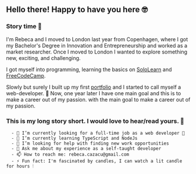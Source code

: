 ## Hello there! Happy to have you here 🤓

### Story time 🍿

  I'm Rebeca and I moved to London last year from Copenhagen, where I got my Bachelor's Degree in Innovation and Entrepreneurship and worked as a market researcher.
  Once I moved to London I wanted to explore something new, exciting, and challenging. 
  
  I got myself into programming, learning the basics on [SoloLearn](https://www.sololearn.com/) and [FreeCodeCamp](https://www.freecodecamp.org/learn).
  
  Slowly but surely I built up my first [portfolio](https://rebeca-august.github.io/portfolio/) and I started to call myself a web-developer.  🥳 
  Now, one year later I have one main goal and this is to make a career out of my passion.
  with the main goal to make a career out of my passion.
   
   ### This is my long story short. I would love to hear/read yours. 📝


      - 🔭 I’m currently looking for a full-time job as a web developer 🤞
      - 🌱 I’m currently learning TypeScript and NodeJs 
      - 🤔 I’m looking for help with finding new work opportunities 
      - 💬 Ask me about my experience as a self-taught developer
      - 📫 How to reach me: rebeca.cazacu@gmail.com
      - ⚡ Fun fact: I'm fascinated by candles, I can watch a lit candle for hours 🕯
